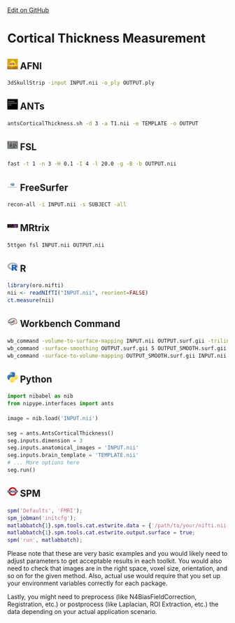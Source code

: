 [Edit on GitHub](https://github.com/cmi-dair/NeuRosetta/edit/main/src/structural_analysis/cortical_thickness_measurement.md)
# Cortical Thickness Measurement

## <img src="../icons/afni.png" height="24px" /> AFNI
```bash
3dSkullStrip -input INPUT.nii -o_ply OUTPUT.ply
```
## <img src="../icons/ants.png" height="24px" /> ANTs
```bash
antsCorticalThickness.sh -d 3 -a T1.nii -e TEMPLATE -o OUTPUT
```
## <img src="../icons/fsl.png" height="24px" /> FSL
```bash
fast -t 1 -n 3 -H 0.1 -I 4 -l 20.0 -g -B -b OUTPUT.nii
```
## <img src="../icons/freesurfer.png" height="24px" /> FreeSurfer
```bash
recon-all -i INPUT.nii -s SUBJECT -all
```
## <img src="../icons/mrtrix.png" height="24px" /> MRtrix
```bash
5ttgen fsl INPUT.nii OUTPUT.nii
```
## <img src="../icons/r.png" height="24px" /> R
```R
library(oro.nifti)
nii <- readNIfTI("INPUT.nii", reorient=FALSE)
ct.measure(nii)
```
## <img src="../icons/workbench_command.png" height="24px" /> Workbench Command
```bash
wb_command -volume-to-surface-mapping INPUT.nii OUTPUT.surf.gii -trilinear
wb_command -surface-smoothing OUTPUT.surf.gii 5 OUTPUT_SMOOTH.surf.gii
wb_command -surface-to-volume-mapping OUTPUT_SMOOTH.surf.gii INPUT.nii OUTPUT.nii
```
## <img src="../icons/python.png" height="24px" /> Python
```python
import nibabel as nib
from nipype.interfaces import ants

image = nib.load('INPUT.nii')

seg = ants.AntsCorticalThickness()
seg.inputs.dimension = 3
seg.inputs.anatomical_images = 'INPUT.nii'
seg.inputs.brain_template = 'TEMPLATE.nii'
# ... More options here
seg.run()
```
## <img src="../icons/spm.png" height="24px" /> SPM
```matlab
spm('Defaults', 'FMRI');
spm_jobman('initcfg');
matlabbatch{1}.spm.tools.cat.estwrite.data = {'/path/to/your/nifti.nii,1'};
matlabbatch{1}.spm.tools.cat.estwrite.output.surface = true;
spm('run', matlabbatch);
```

Please note that these are very basic examples and you would likely need to adjust parameters to get acceptable results in each toolkit. You would also need to check that images are in the right space, voxel size, orientation, and so on for the given method. Also, actual use would require that you set up your environment variables correctly for each package.

Lastly, you might need to preprocess (like N4BiasFieldCorrection, Registration, etc.) or postprocess (like Laplacian, ROI Extraction, etc.) the data depending on your actual application scenario.